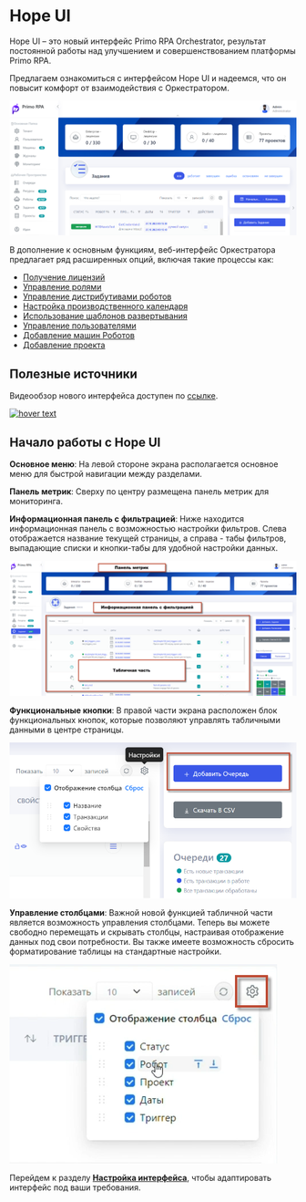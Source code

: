 # Hope UI

Hope UI – это новый интерфейс Primo RPA Orchestrator, результат постоянной работы над улучшением и совершенствованием платформы Primo RPA. 

Предлагаем ознакомиться с интерфейсом Hope UI и надеемся, что он повысит комфорт от взаимодействия с Оркестратором.

![](../../.gitbook/assets1/2.png)

В дополнение к основным функциям, веб-интерфейс Оркестратора  предлагает ряд расширенных опций, включая такие процессы как:

* [Получение лицензий](https://docs.primo-rpa.ru/primo-rpa/orchestrator-hope-ui/tenant/get_licenses) 
* [Управление ролями](https://docs.primo-rpa.ru/primo-rpa/orchestrator-hope-ui/tenant/user_role_managment) 
* [Управление дистрибутивами роботов](https://docs.primo-rpa.ru/primo-rpa/orchestrator-hope-ui/tenant/robot_distribution_management)
* [Настройка производственного календаря](https://docs.primo-rpa.ru/primo-rpa/orchestrator-hope-ui/tenant/production_calendar)
* [Использование шаблонов развертывания](https://docs.primo-rpa.ru/primo-rpa/orchestrator-hope-ui/tenant/template)
* [Управление пользователями](https://docs.primo-rpa.ru/primo-rpa/orchestrator-hope-ui/start/add_user)
* [Добавление машин Роботов](https://docs.primo-rpa.ru/primo-rpa/orchestrator-hope-ui/start/add_machine)
* [Добавление проекта](https://docs.primo-rpa.ru/primo-rpa/orchestrator-hope-ui/start/add_project)

## Полезные источники

Видеообзор нового интерфейса доступен по [ссылке](https://www.youtube.com/watch?v=SlxgjXDrvsM).


<a href="https://www.youtube.com/watch?v=SlxgjXDrvsM"><img src="../.gitbook/assets1/youtube-hope-ui-part1.gif" width="850" title="hover text"></a>


## Начало работы с Hope UI

**Основное меню**: На левой стороне экрана располагается основное меню для быстрой навигации между разделами.

**Панель метрик**: Сверху по центру размещена панель метрик для мониторинга.

**Информационная панель с фильтрацией**: Ниже находится информационная панель с возможностью настройки фильтров. Слева отображается название текущей страницы, а справа - табы фильтров, выпадающие списки и кнопки-табы для удобной настройки данных.

![](../../.gitbook/assets1/menu22.png)

**Функциональные кнопки**: В правой части экрана расположен блок функциональных кнопок, которые позволяют управлять табличными данными в центре страницы.

![](../../.gitbook/assets1/funk_knopki.png)

**Управление столбцами**: Важной новой функцией табличной части является возможность управления столбцами. Теперь вы можете свободно перемещать и скрывать столбцы, настраивая отображение данных под свои потребности. Вы также имеете возможность сбросить форматирование таблицы на стандартные настройки.

![](../../.gitbook/assets1/Nastr.png)

Перейдем к разделу [**Настройка интерфейса**](https://docs.primo-rpa.ru/primo-rpa/orchestrator-hope-ui/features/interface_settings), чтобы адаптировать интерфейс под ваши требования.


